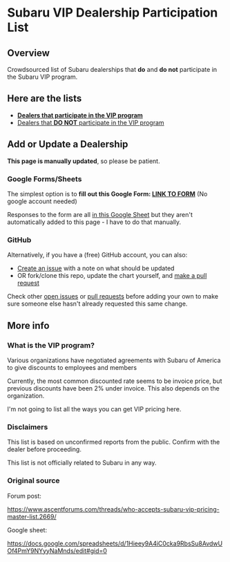 # Subaru VIP Dealership Participation List

## Overview

Crowdsourced list of Subaru dealerships that **do** and **do not** participate in the Subaru VIP program.

## Here are the lists

* **[Dealers that participate in the VIP program](yes.md)**
* [Dealers that **DO NOT** participate in the VIP program](no.md)

## Add or Update a Dealership

**This page is manually updated**, so please be patient.

### Google Forms/Sheets

The simplest option is to **fill out this Google Form: [LINK TO FORM](https://forms.gle/7XwP854e5ymDgcyKA)** (No google account needed)

Responses to the form are all [in this Google Sheet](https://docs.google.com/spreadsheets/d/1t9zLFF-ieEoPdq2OI7kEvUuubqA8_1_dAy2TDxdJoo0/edit?usp=sharing) but they aren't automatically added to this page - I have to do that manually.

### GitHub

Alternatively, if you have a (free) GitHub account, you can also:

* [Create an issue](https://github.com/thanksforlistening/subaru-vip/issues/new?assignees=thanksforlistening&labels=&template=add-or-update-dealership-information.md&title=Update+dealer+information) with a note on what should be updated
* OR fork/clone this repo, update the chart yourself, and [make a pull request](https://github.com/thanksforlistening/subaru-vip/compare)

Check other [open issues](https://github.com/thanksforlistening/subaru-vip/issues) or [pull requests](https://github.com/thanksforlistening/subaru-vip/pulls) before adding your own to make sure someone else hasn't already requested this same change.

## More info

### What is the VIP program?

Various organizations have negotiated agreements with Subaru of America to give discounts to employees and members 

Currently, the most common discounted rate seems to be invoice price, but previous discounts have been 2% under invoice. This also depends on the organization.

I'm not going to list all the ways you can get VIP pricing here.

### Disclaimers

This list is based on unconfirmed reports from the public. Confirm with the dealer before proceeding. 

This list is not officially related to Subaru in any way.

### Original source

Forum post:

https://www.ascentforums.com/threads/who-accepts-subaru-vip-pricing-master-list.2669/

Google sheet:

https://docs.google.com/spreadsheets/d/1Hieey9A4iC0cka9RbsSu8AvdwUOf4PmY9NYyyNaMnds/edit#gid=0
